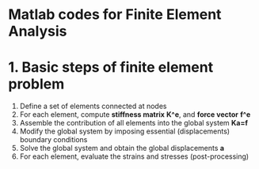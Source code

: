 # Matlab codes for Finite Element Analysis

# 1. Basic steps of  finite element problem

1. Define a set of elements connected at nodes
2. For each element, compute **stiffness matrix**  $\textbf{K^e}$, and **force vector**  $\textbf{f^e}$  
3. Assemble the contribution of all elements into the global system $\textbf{Ka=f}$
4. Modify the global system by imposing essential (displacements) boundary conditions
5. Solve the global system and obtain the global displacements $\textbf{a}$
6. For each element, evaluate the strains and stresses (post-processing)

